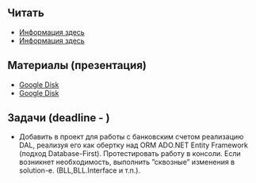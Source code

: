 ## Читать
- [Информация здесь](http://www.entityframeworktutorial.net/)
- [Информация здесь](https://github.com/entityframeworktutorial)


## Материалы (презентация)
- [Google Disk](https://drive.google.com/drive/u/0/folders/1AWDZn4clMWZ1TBuWY6-90E2inkJBBJCo)
- [Google Disk](https://drive.google.com/drive/u/0/folders/1Xhk7RJot31_uNoY4cmnOc6TcbyJm_YE5)


## Задачи (deadline - )
- Добавить в проект для работы с банковским счетом реализацию DAL, реализуя его как обертку над ORM ADO.NET Entity Framework (подход Database-First). Протестировать работу в консоли. Если возникнет необходимость, выполнить ”сквозные” изменения в solution-e. (BLL,BLL.Interface и т.п.).
